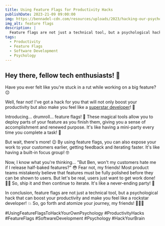 ```yaml
---
title: Using Feature Flags for Productivity Hacks
publishDate: 2023-21-09 09:00:00
img: https://bennadel-cdn.com/resources/uploads/2023/hacking-our-psychology-with-feature-flags@2x.png
img_alt: feature flags
description: |
  Feature flags are not just a technical tool, but a psychological hack that can boost your productivity and make you feel like a rockstar developer! 💥 So, go forth and atomize your journey, my friends! 💪🏽🚀
tags:
  - Productivity
  - Feature Flags
  - Software Development
  - Psychology
---
```


## Hey there, fellow tech enthusiasts! 👋 

Have you ever felt like you're stuck in a rut while working on a big feature? 😔 

Well, fear not! I've got a hack for you that will not only boost your productivity but also make you feel like a [superstar developer](https://lzomedia.com)! 💪

Introducing... drumroll... feature flags! 🎉 These magical tools allow you to deploy parts of your feature as you finish them, giving you a sense of accomplishment and renewed purpose. It's like having a mini-party every time you complete a task! 🎉

But wait, there's more! 😉 By using feature flags, you can also expose your work to your customers earlier, getting feedback and iterating faster. It's like having a built-in focus group! 🤓

Now, I know what you're thinking... "But Ben, won't my customers hate me if I release half-baked features?" 😳 Fear not, my friends! Most product teams mistakenly believe that features must be fully polished before they can be shown to users. But let's be real, users just want to get work done! 🙅‍♂️ So, ship it and then continue to iterate. It's like a never-ending party! 🎉

In conclusion, feature flags are not just a technical tool, but a psychological hack that can boost your productivity and make you feel like a rockstar developer! 💥 So, go forth and atomize your journey, my friends! 💪🏽🚀

#UsingFeatureFlagsToHackYourOwnPsychology 
#ProductivityHacks 
#FeatureFlags 
#SoftwareDevelopment 
#Psychology 
#HackYourBrain
